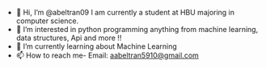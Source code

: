 - 👋 Hi, I’m @abeltran09 I am currently a student at HBU majoring in computer science.
- 👀 I’m interested in python programming anything from machine learning, data structures, Api and more !!
- 🌱 I’m currently learning about Machine Learning
- 📫 How to reach me- Email: aabeltran5910@gmail.com

<!---
abeltran09/abeltran09 is a ✨ special ✨ repository because its `README.md` (this file) appears on your GitHub profile.
You can click the Preview link to take a look at your changes.
--->
